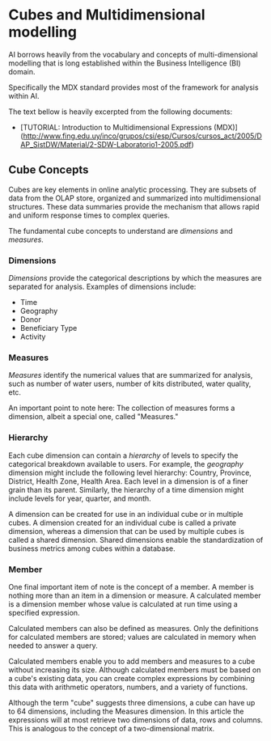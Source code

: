 

# Cubes and Multidimensional modelling

AI borrows heavily from the vocabulary and concepts of multi-dimensional modelling that is long established
within the Business Intelligence (BI) domain.

Specifically the MDX standard provides most of the framework for analysis within AI.

The text bellow is heavily excerpted from the following documents:
*  [TUTORIAL: Introduction to Multidimensional 
   Expressions (MDX)] (http://www.fing.edu.uy/inco/grupos/csi/esp/Cursos/cursos_act/2005/DAP_SistDW/Material/2-SDW-Laboratorio1-2005.pdf)
   

## Cube Concepts

Cubes are key elements in online analytic processing. They are subsets of data from 
the OLAP store, organized and summarized into multidimensional structures. These 
data summaries provide the mechanism that allows rapid and uniform response 
times to complex queries.

The fundamental cube concepts to understand are _dimensions_ and _measures_.

### Dimensions

_Dimensions_ provide the categorical descriptions by which the measures are 
   separated for analysis. Examples of dimensions include:
   
   + Time
   + Geography
   + Donor
   + Beneficiary Type
   + Activity
   
### Measures

_Measures_ identify the numerical values that are summarized for analysis, such as 
number of water users, number of kits distributed, water quality, etc.
 
An important point to note here: The collection of measures forms a dimension, 
albeit a special one, called "Measures." 

### Hierarchy

Each cube dimension can contain a _hierarchy_ of levels to specify the categorical 
breakdown available to users. For example, the _geography_ dimension might include the 
following level hierarchy: Country, Province, District, Health Zone, Health Area. Each level in a 
dimension is of a finer grain than its parent. Similarly, the hierarchy of a time 
dimension might include levels for year, quarter, and month. 

A dimension can be created for use in an individual cube or in multiple cubes. A 
dimension created for an individual cube is called a private dimension, whereas a dimension that can
be used by multiple cubes is called a shared dimension. Shared 
dimensions enable the standardization of business metrics among cubes within a 
database.

### Member

One final important item of note is the concept of a member. A member is nothing 
more than an item in a dimension or measure. A calculated member is a dimension 
member whose value is calculated at run time using a specified expression. 

Calculated members can also be defined as measures. Only the definitions for 
calculated members are stored; values are calculated in memory when needed to 
answer a query. 

Calculated members enable you to add members and measures to a 
cube without increasing its size. Although calculated members must be based on a 
cube's existing data, you can create complex expressions by combining this data 
with arithmetic operators, numbers, and a variety of functions. 

Although the term "cube" suggests three dimensions, a cube can have up to 64 
dimensions, including the Measures dimension. In this article the expressions will at 
most retrieve two dimensions of data, rows and columns. This is analogous to the 
concept of a two-dimensional matrix. 
